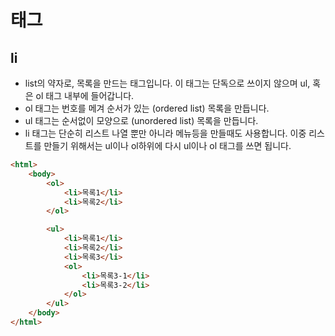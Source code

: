 # 태그
## li
- list의 약자로, 목록을 만드는 태그입니다.
이 태그는 단독으로 쓰이지 않으며 ul, 혹은 ol 태그 내부에 들어갑니다.
- ol 태그는 번호를 메겨 순서가 있는 (ordered list) 목록을 만듭니다.
- ul 태그는 순서없이 모양으로 (unordered list) 목록을 만듭니다.
- li 태그는 단순히 리스트 나열 뿐만 아니라 메뉴등을 만들때도 사용합니다.
이중 리스트를 만들기 위해서는 ul이나 ol하위에 다시 ul이나 ol 태그를 쓰면 됩니다.
```html
<html>
	<body>
		<ol>
			<li>목록1</li>
			<li>목록2</li>
		</ol>

		<ul>
			<li>목록1</li>
			<li>목록2</li>
			<li>목록3</li>
			<ol>
				<li>목록3-1</li>
				<li>목록3-2</li>
			</ol>
		</ul>
	</body>
</html>
```
